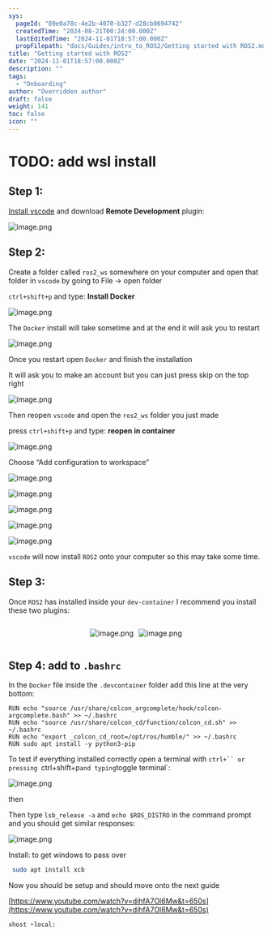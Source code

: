 ```yaml
---
sys:
  pageId: "89e0a78c-4e2b-4070-b327-d28cb0694742"
  createdTime: "2024-08-21T00:24:00.000Z"
  lastEditedTime: "2024-11-01T18:57:00.000Z"
  propFilepath: "docs/Guides/intro_to_ROS2/Getting started with ROS2.md"
title: "Getting started with ROS2"
date: "2024-11-01T18:57:00.000Z"
description: ""
tags:
  - "Onboarding"
author: "Overridden author"
draft: false
weight: 141
toc: false
icon: ""
---
```


# TODO: add wsl install

## Step 1:

[Install vscode](https://code.visualstudio.com/download) and download **Remote Development** plugin:

![image.png](https://prod-files-secure.s3.us-west-2.amazonaws.com/d518164a-d88e-44d1-a4ee-3adb3bd8bce0/efb52993-1881-4a40-b95e-6f020334f022/image.png?X-Amz-Algorithm=AWS4-HMAC-SHA256&X-Amz-Content-Sha256=UNSIGNED-PAYLOAD&X-Amz-Credential=ASIAZI2LB466XTBYW3DP%2F20250422%2Fus-west-2%2Fs3%2Faws4_request&X-Amz-Date=20250422T170819Z&X-Amz-Expires=3600&X-Amz-Security-Token=IQoJb3JpZ2luX2VjEE8aCXVzLXdlc3QtMiJHMEUCIQDOMqeNTv5TGW3ftSMmgyb8gUJo%2FKlB7S20UfUhUX0SiAIgUMOgH8IorNTDdqIaU3%2FqHaSnE5y%2BwYY2dZor2K%2Buyh8qiAQI2P%2F%2F%2F%2F%2F%2F%2F%2F%2F%2FARAAGgw2Mzc0MjMxODM4MDUiDE7BAAcxYfHpFiuawyrcA9NR1TYBisGUEQmY4N1LoZ37GquhyU01qo90Xy%2F%2B4%2FVZXQbgJfAufvY8%2B0CMCNjYFq0FTdqN6bkCNYhmfL30QiWD8FgRNtP6S8rJxp%2FbGfFmlCuUgpJ%2Bq2cwbiys0qZbCWJMmUBtXjUKSR8pIxDdnd8dSTVOmQm3jNL06vWJam68%2BSUQu32P4CxjaJNHzrPcUQYomLknMI7WOHyoeTRPBYVZ1f2Aduc%2BhSpdLkGYxwqQmHRcKjj7sz4LQ0hAV7YTwwrjYpjtikG%2F2t%2FldC%2BOS8eEBJP5u91746687eH%2Bsas8SWEoBpLG7JZc7Nofpz%2BlH0Y0Iv6Ew9dcvdr6Hu2oT1LWjpAvO3WkwhnDRcQUkxnDQv5JRDq%2B6DRQ31FLxUGb5LdgqSZatGe9Gu22AmfQNw1Jw%2BbXwELmx34V3gImX9vyVbZYMIrQHA58V1zMFA4dKIgPzCl%2FcdBlmzPxIlCGbaF%2B5XJ%2FPSQ0Rt8ET8kXg%2BqKp%2BCYDeLVeetxmKhDW%2FQR%2B2aLfGe21p0uD1CFtqFWmLJGkxLnsHwX9Pk2ZoOAC3%2FJXxMW%2F3r8rDjNccZriKLVPoZ%2FZ%2B5zp5XDTgq8bQOFRa4yQWtPajCVwxraDzdcJ8eO0LRBr9PaxdZ697iRMLzfnsAGOqUB2n4M0cTFSGtoAJrjOahXs1jVbZnOqrAPLmV3tCQv5RSkYE%2FL7Ax%2FX29BH3TA894DVOI%2B4I5gq9484gnIV80Mq0mjzbu2PPs11o3mJ90nRPauMPTu6VumEpgLlw89HK8cYyb0kxqS9cGwY2TtSvERRZSuZLWKKXS6JnwFbAG2ZLYesN3GQyYsgmVSVkWZMFY3HyqTL38rVRgnSNcsdD87ftgUQ57u&X-Amz-Signature=1881de05d21ef1e583ff47c8533174adc99f1d7ebabe4b1b294a428aa011cdc5&X-Amz-SignedHeaders=host&x-id=GetObject)

## Step 2:

Create a folder called `ros2_ws` somewhere on your computer and open that folder in `vscode` by going to File → open folder 

`ctrl+shift+p` and type: **Install Docker**

![image.png](https://prod-files-secure.s3.us-west-2.amazonaws.com/d518164a-d88e-44d1-a4ee-3adb3bd8bce0/2269dc0e-1cd5-47ff-bceb-c04ad9b2eab0/image.png?X-Amz-Algorithm=AWS4-HMAC-SHA256&X-Amz-Content-Sha256=UNSIGNED-PAYLOAD&X-Amz-Credential=ASIAZI2LB466XTBYW3DP%2F20250422%2Fus-west-2%2Fs3%2Faws4_request&X-Amz-Date=20250422T170819Z&X-Amz-Expires=3600&X-Amz-Security-Token=IQoJb3JpZ2luX2VjEE8aCXVzLXdlc3QtMiJHMEUCIQDOMqeNTv5TGW3ftSMmgyb8gUJo%2FKlB7S20UfUhUX0SiAIgUMOgH8IorNTDdqIaU3%2FqHaSnE5y%2BwYY2dZor2K%2Buyh8qiAQI2P%2F%2F%2F%2F%2F%2F%2F%2F%2F%2FARAAGgw2Mzc0MjMxODM4MDUiDE7BAAcxYfHpFiuawyrcA9NR1TYBisGUEQmY4N1LoZ37GquhyU01qo90Xy%2F%2B4%2FVZXQbgJfAufvY8%2B0CMCNjYFq0FTdqN6bkCNYhmfL30QiWD8FgRNtP6S8rJxp%2FbGfFmlCuUgpJ%2Bq2cwbiys0qZbCWJMmUBtXjUKSR8pIxDdnd8dSTVOmQm3jNL06vWJam68%2BSUQu32P4CxjaJNHzrPcUQYomLknMI7WOHyoeTRPBYVZ1f2Aduc%2BhSpdLkGYxwqQmHRcKjj7sz4LQ0hAV7YTwwrjYpjtikG%2F2t%2FldC%2BOS8eEBJP5u91746687eH%2Bsas8SWEoBpLG7JZc7Nofpz%2BlH0Y0Iv6Ew9dcvdr6Hu2oT1LWjpAvO3WkwhnDRcQUkxnDQv5JRDq%2B6DRQ31FLxUGb5LdgqSZatGe9Gu22AmfQNw1Jw%2BbXwELmx34V3gImX9vyVbZYMIrQHA58V1zMFA4dKIgPzCl%2FcdBlmzPxIlCGbaF%2B5XJ%2FPSQ0Rt8ET8kXg%2BqKp%2BCYDeLVeetxmKhDW%2FQR%2B2aLfGe21p0uD1CFtqFWmLJGkxLnsHwX9Pk2ZoOAC3%2FJXxMW%2F3r8rDjNccZriKLVPoZ%2FZ%2B5zp5XDTgq8bQOFRa4yQWtPajCVwxraDzdcJ8eO0LRBr9PaxdZ697iRMLzfnsAGOqUB2n4M0cTFSGtoAJrjOahXs1jVbZnOqrAPLmV3tCQv5RSkYE%2FL7Ax%2FX29BH3TA894DVOI%2B4I5gq9484gnIV80Mq0mjzbu2PPs11o3mJ90nRPauMPTu6VumEpgLlw89HK8cYyb0kxqS9cGwY2TtSvERRZSuZLWKKXS6JnwFbAG2ZLYesN3GQyYsgmVSVkWZMFY3HyqTL38rVRgnSNcsdD87ftgUQ57u&X-Amz-Signature=6363472135fd0d3a9a3ac421f1ef178766a0e4af2299996b11d95233d8c8cba1&X-Amz-SignedHeaders=host&x-id=GetObject)

The `Docker` install will take sometime and at the end it will ask you to restart

![image.png](https://prod-files-secure.s3.us-west-2.amazonaws.com/d518164a-d88e-44d1-a4ee-3adb3bd8bce0/ed233f78-be33-4b1f-b89c-9c346c0e961e/image.png?X-Amz-Algorithm=AWS4-HMAC-SHA256&X-Amz-Content-Sha256=UNSIGNED-PAYLOAD&X-Amz-Credential=ASIAZI2LB466XTBYW3DP%2F20250422%2Fus-west-2%2Fs3%2Faws4_request&X-Amz-Date=20250422T170819Z&X-Amz-Expires=3600&X-Amz-Security-Token=IQoJb3JpZ2luX2VjEE8aCXVzLXdlc3QtMiJHMEUCIQDOMqeNTv5TGW3ftSMmgyb8gUJo%2FKlB7S20UfUhUX0SiAIgUMOgH8IorNTDdqIaU3%2FqHaSnE5y%2BwYY2dZor2K%2Buyh8qiAQI2P%2F%2F%2F%2F%2F%2F%2F%2F%2F%2FARAAGgw2Mzc0MjMxODM4MDUiDE7BAAcxYfHpFiuawyrcA9NR1TYBisGUEQmY4N1LoZ37GquhyU01qo90Xy%2F%2B4%2FVZXQbgJfAufvY8%2B0CMCNjYFq0FTdqN6bkCNYhmfL30QiWD8FgRNtP6S8rJxp%2FbGfFmlCuUgpJ%2Bq2cwbiys0qZbCWJMmUBtXjUKSR8pIxDdnd8dSTVOmQm3jNL06vWJam68%2BSUQu32P4CxjaJNHzrPcUQYomLknMI7WOHyoeTRPBYVZ1f2Aduc%2BhSpdLkGYxwqQmHRcKjj7sz4LQ0hAV7YTwwrjYpjtikG%2F2t%2FldC%2BOS8eEBJP5u91746687eH%2Bsas8SWEoBpLG7JZc7Nofpz%2BlH0Y0Iv6Ew9dcvdr6Hu2oT1LWjpAvO3WkwhnDRcQUkxnDQv5JRDq%2B6DRQ31FLxUGb5LdgqSZatGe9Gu22AmfQNw1Jw%2BbXwELmx34V3gImX9vyVbZYMIrQHA58V1zMFA4dKIgPzCl%2FcdBlmzPxIlCGbaF%2B5XJ%2FPSQ0Rt8ET8kXg%2BqKp%2BCYDeLVeetxmKhDW%2FQR%2B2aLfGe21p0uD1CFtqFWmLJGkxLnsHwX9Pk2ZoOAC3%2FJXxMW%2F3r8rDjNccZriKLVPoZ%2FZ%2B5zp5XDTgq8bQOFRa4yQWtPajCVwxraDzdcJ8eO0LRBr9PaxdZ697iRMLzfnsAGOqUB2n4M0cTFSGtoAJrjOahXs1jVbZnOqrAPLmV3tCQv5RSkYE%2FL7Ax%2FX29BH3TA894DVOI%2B4I5gq9484gnIV80Mq0mjzbu2PPs11o3mJ90nRPauMPTu6VumEpgLlw89HK8cYyb0kxqS9cGwY2TtSvERRZSuZLWKKXS6JnwFbAG2ZLYesN3GQyYsgmVSVkWZMFY3HyqTL38rVRgnSNcsdD87ftgUQ57u&X-Amz-Signature=058c20f7736df1744657b29dc65b41a448da156405fde846327957dc05f63b03&X-Amz-SignedHeaders=host&x-id=GetObject)

Once you restart open `Docker` and finish the installation

It will ask you to make an account but you can just press skip on the top right

![image.png](https://prod-files-secure.s3.us-west-2.amazonaws.com/d518164a-d88e-44d1-a4ee-3adb3bd8bce0/21010ad9-1659-4fd9-9f59-9932a09b2a3d/image.png?X-Amz-Algorithm=AWS4-HMAC-SHA256&X-Amz-Content-Sha256=UNSIGNED-PAYLOAD&X-Amz-Credential=ASIAZI2LB466XTBYW3DP%2F20250422%2Fus-west-2%2Fs3%2Faws4_request&X-Amz-Date=20250422T170819Z&X-Amz-Expires=3600&X-Amz-Security-Token=IQoJb3JpZ2luX2VjEE8aCXVzLXdlc3QtMiJHMEUCIQDOMqeNTv5TGW3ftSMmgyb8gUJo%2FKlB7S20UfUhUX0SiAIgUMOgH8IorNTDdqIaU3%2FqHaSnE5y%2BwYY2dZor2K%2Buyh8qiAQI2P%2F%2F%2F%2F%2F%2F%2F%2F%2F%2FARAAGgw2Mzc0MjMxODM4MDUiDE7BAAcxYfHpFiuawyrcA9NR1TYBisGUEQmY4N1LoZ37GquhyU01qo90Xy%2F%2B4%2FVZXQbgJfAufvY8%2B0CMCNjYFq0FTdqN6bkCNYhmfL30QiWD8FgRNtP6S8rJxp%2FbGfFmlCuUgpJ%2Bq2cwbiys0qZbCWJMmUBtXjUKSR8pIxDdnd8dSTVOmQm3jNL06vWJam68%2BSUQu32P4CxjaJNHzrPcUQYomLknMI7WOHyoeTRPBYVZ1f2Aduc%2BhSpdLkGYxwqQmHRcKjj7sz4LQ0hAV7YTwwrjYpjtikG%2F2t%2FldC%2BOS8eEBJP5u91746687eH%2Bsas8SWEoBpLG7JZc7Nofpz%2BlH0Y0Iv6Ew9dcvdr6Hu2oT1LWjpAvO3WkwhnDRcQUkxnDQv5JRDq%2B6DRQ31FLxUGb5LdgqSZatGe9Gu22AmfQNw1Jw%2BbXwELmx34V3gImX9vyVbZYMIrQHA58V1zMFA4dKIgPzCl%2FcdBlmzPxIlCGbaF%2B5XJ%2FPSQ0Rt8ET8kXg%2BqKp%2BCYDeLVeetxmKhDW%2FQR%2B2aLfGe21p0uD1CFtqFWmLJGkxLnsHwX9Pk2ZoOAC3%2FJXxMW%2F3r8rDjNccZriKLVPoZ%2FZ%2B5zp5XDTgq8bQOFRa4yQWtPajCVwxraDzdcJ8eO0LRBr9PaxdZ697iRMLzfnsAGOqUB2n4M0cTFSGtoAJrjOahXs1jVbZnOqrAPLmV3tCQv5RSkYE%2FL7Ax%2FX29BH3TA894DVOI%2B4I5gq9484gnIV80Mq0mjzbu2PPs11o3mJ90nRPauMPTu6VumEpgLlw89HK8cYyb0kxqS9cGwY2TtSvERRZSuZLWKKXS6JnwFbAG2ZLYesN3GQyYsgmVSVkWZMFY3HyqTL38rVRgnSNcsdD87ftgUQ57u&X-Amz-Signature=6a17e51d023f14f030f17c42b84e37c1ae661f454a4d7b2b04f77734004e073a&X-Amz-SignedHeaders=host&x-id=GetObject)

Then reopen `vscode` and open the `ros2_ws` folder you just made

press `ctrl+shift+p` and type: **reopen in container**

![image.png](https://prod-files-secure.s3.us-west-2.amazonaws.com/d518164a-d88e-44d1-a4ee-3adb3bd8bce0/4e93b8c2-41ad-488c-8095-c74205196118/image.png?X-Amz-Algorithm=AWS4-HMAC-SHA256&X-Amz-Content-Sha256=UNSIGNED-PAYLOAD&X-Amz-Credential=ASIAZI2LB466XTBYW3DP%2F20250422%2Fus-west-2%2Fs3%2Faws4_request&X-Amz-Date=20250422T170819Z&X-Amz-Expires=3600&X-Amz-Security-Token=IQoJb3JpZ2luX2VjEE8aCXVzLXdlc3QtMiJHMEUCIQDOMqeNTv5TGW3ftSMmgyb8gUJo%2FKlB7S20UfUhUX0SiAIgUMOgH8IorNTDdqIaU3%2FqHaSnE5y%2BwYY2dZor2K%2Buyh8qiAQI2P%2F%2F%2F%2F%2F%2F%2F%2F%2F%2FARAAGgw2Mzc0MjMxODM4MDUiDE7BAAcxYfHpFiuawyrcA9NR1TYBisGUEQmY4N1LoZ37GquhyU01qo90Xy%2F%2B4%2FVZXQbgJfAufvY8%2B0CMCNjYFq0FTdqN6bkCNYhmfL30QiWD8FgRNtP6S8rJxp%2FbGfFmlCuUgpJ%2Bq2cwbiys0qZbCWJMmUBtXjUKSR8pIxDdnd8dSTVOmQm3jNL06vWJam68%2BSUQu32P4CxjaJNHzrPcUQYomLknMI7WOHyoeTRPBYVZ1f2Aduc%2BhSpdLkGYxwqQmHRcKjj7sz4LQ0hAV7YTwwrjYpjtikG%2F2t%2FldC%2BOS8eEBJP5u91746687eH%2Bsas8SWEoBpLG7JZc7Nofpz%2BlH0Y0Iv6Ew9dcvdr6Hu2oT1LWjpAvO3WkwhnDRcQUkxnDQv5JRDq%2B6DRQ31FLxUGb5LdgqSZatGe9Gu22AmfQNw1Jw%2BbXwELmx34V3gImX9vyVbZYMIrQHA58V1zMFA4dKIgPzCl%2FcdBlmzPxIlCGbaF%2B5XJ%2FPSQ0Rt8ET8kXg%2BqKp%2BCYDeLVeetxmKhDW%2FQR%2B2aLfGe21p0uD1CFtqFWmLJGkxLnsHwX9Pk2ZoOAC3%2FJXxMW%2F3r8rDjNccZriKLVPoZ%2FZ%2B5zp5XDTgq8bQOFRa4yQWtPajCVwxraDzdcJ8eO0LRBr9PaxdZ697iRMLzfnsAGOqUB2n4M0cTFSGtoAJrjOahXs1jVbZnOqrAPLmV3tCQv5RSkYE%2FL7Ax%2FX29BH3TA894DVOI%2B4I5gq9484gnIV80Mq0mjzbu2PPs11o3mJ90nRPauMPTu6VumEpgLlw89HK8cYyb0kxqS9cGwY2TtSvERRZSuZLWKKXS6JnwFbAG2ZLYesN3GQyYsgmVSVkWZMFY3HyqTL38rVRgnSNcsdD87ftgUQ57u&X-Amz-Signature=d9311357bde348c8c7e43b67694485aad9be72cbe5b5b7f1a26486504ae66848&X-Amz-SignedHeaders=host&x-id=GetObject)

Choose “Add configuration to workspace”

![image.png](https://prod-files-secure.s3.us-west-2.amazonaws.com/d518164a-d88e-44d1-a4ee-3adb3bd8bce0/9560b282-5060-4989-ba37-97e7b2c22476/image.png?X-Amz-Algorithm=AWS4-HMAC-SHA256&X-Amz-Content-Sha256=UNSIGNED-PAYLOAD&X-Amz-Credential=ASIAZI2LB466XTBYW3DP%2F20250422%2Fus-west-2%2Fs3%2Faws4_request&X-Amz-Date=20250422T170819Z&X-Amz-Expires=3600&X-Amz-Security-Token=IQoJb3JpZ2luX2VjEE8aCXVzLXdlc3QtMiJHMEUCIQDOMqeNTv5TGW3ftSMmgyb8gUJo%2FKlB7S20UfUhUX0SiAIgUMOgH8IorNTDdqIaU3%2FqHaSnE5y%2BwYY2dZor2K%2Buyh8qiAQI2P%2F%2F%2F%2F%2F%2F%2F%2F%2F%2FARAAGgw2Mzc0MjMxODM4MDUiDE7BAAcxYfHpFiuawyrcA9NR1TYBisGUEQmY4N1LoZ37GquhyU01qo90Xy%2F%2B4%2FVZXQbgJfAufvY8%2B0CMCNjYFq0FTdqN6bkCNYhmfL30QiWD8FgRNtP6S8rJxp%2FbGfFmlCuUgpJ%2Bq2cwbiys0qZbCWJMmUBtXjUKSR8pIxDdnd8dSTVOmQm3jNL06vWJam68%2BSUQu32P4CxjaJNHzrPcUQYomLknMI7WOHyoeTRPBYVZ1f2Aduc%2BhSpdLkGYxwqQmHRcKjj7sz4LQ0hAV7YTwwrjYpjtikG%2F2t%2FldC%2BOS8eEBJP5u91746687eH%2Bsas8SWEoBpLG7JZc7Nofpz%2BlH0Y0Iv6Ew9dcvdr6Hu2oT1LWjpAvO3WkwhnDRcQUkxnDQv5JRDq%2B6DRQ31FLxUGb5LdgqSZatGe9Gu22AmfQNw1Jw%2BbXwELmx34V3gImX9vyVbZYMIrQHA58V1zMFA4dKIgPzCl%2FcdBlmzPxIlCGbaF%2B5XJ%2FPSQ0Rt8ET8kXg%2BqKp%2BCYDeLVeetxmKhDW%2FQR%2B2aLfGe21p0uD1CFtqFWmLJGkxLnsHwX9Pk2ZoOAC3%2FJXxMW%2F3r8rDjNccZriKLVPoZ%2FZ%2B5zp5XDTgq8bQOFRa4yQWtPajCVwxraDzdcJ8eO0LRBr9PaxdZ697iRMLzfnsAGOqUB2n4M0cTFSGtoAJrjOahXs1jVbZnOqrAPLmV3tCQv5RSkYE%2FL7Ax%2FX29BH3TA894DVOI%2B4I5gq9484gnIV80Mq0mjzbu2PPs11o3mJ90nRPauMPTu6VumEpgLlw89HK8cYyb0kxqS9cGwY2TtSvERRZSuZLWKKXS6JnwFbAG2ZLYesN3GQyYsgmVSVkWZMFY3HyqTL38rVRgnSNcsdD87ftgUQ57u&X-Amz-Signature=839ffc6b99215eabe999610899f6a2a6420c7943d7119ad35ad9df7c9cbe63b4&X-Amz-SignedHeaders=host&x-id=GetObject)

![image.png](https://prod-files-secure.s3.us-west-2.amazonaws.com/d518164a-d88e-44d1-a4ee-3adb3bd8bce0/2ee63f81-886b-48e8-a553-dc6e5eac99e4/image.png?X-Amz-Algorithm=AWS4-HMAC-SHA256&X-Amz-Content-Sha256=UNSIGNED-PAYLOAD&X-Amz-Credential=ASIAZI2LB466XTBYW3DP%2F20250422%2Fus-west-2%2Fs3%2Faws4_request&X-Amz-Date=20250422T170819Z&X-Amz-Expires=3600&X-Amz-Security-Token=IQoJb3JpZ2luX2VjEE8aCXVzLXdlc3QtMiJHMEUCIQDOMqeNTv5TGW3ftSMmgyb8gUJo%2FKlB7S20UfUhUX0SiAIgUMOgH8IorNTDdqIaU3%2FqHaSnE5y%2BwYY2dZor2K%2Buyh8qiAQI2P%2F%2F%2F%2F%2F%2F%2F%2F%2F%2FARAAGgw2Mzc0MjMxODM4MDUiDE7BAAcxYfHpFiuawyrcA9NR1TYBisGUEQmY4N1LoZ37GquhyU01qo90Xy%2F%2B4%2FVZXQbgJfAufvY8%2B0CMCNjYFq0FTdqN6bkCNYhmfL30QiWD8FgRNtP6S8rJxp%2FbGfFmlCuUgpJ%2Bq2cwbiys0qZbCWJMmUBtXjUKSR8pIxDdnd8dSTVOmQm3jNL06vWJam68%2BSUQu32P4CxjaJNHzrPcUQYomLknMI7WOHyoeTRPBYVZ1f2Aduc%2BhSpdLkGYxwqQmHRcKjj7sz4LQ0hAV7YTwwrjYpjtikG%2F2t%2FldC%2BOS8eEBJP5u91746687eH%2Bsas8SWEoBpLG7JZc7Nofpz%2BlH0Y0Iv6Ew9dcvdr6Hu2oT1LWjpAvO3WkwhnDRcQUkxnDQv5JRDq%2B6DRQ31FLxUGb5LdgqSZatGe9Gu22AmfQNw1Jw%2BbXwELmx34V3gImX9vyVbZYMIrQHA58V1zMFA4dKIgPzCl%2FcdBlmzPxIlCGbaF%2B5XJ%2FPSQ0Rt8ET8kXg%2BqKp%2BCYDeLVeetxmKhDW%2FQR%2B2aLfGe21p0uD1CFtqFWmLJGkxLnsHwX9Pk2ZoOAC3%2FJXxMW%2F3r8rDjNccZriKLVPoZ%2FZ%2B5zp5XDTgq8bQOFRa4yQWtPajCVwxraDzdcJ8eO0LRBr9PaxdZ697iRMLzfnsAGOqUB2n4M0cTFSGtoAJrjOahXs1jVbZnOqrAPLmV3tCQv5RSkYE%2FL7Ax%2FX29BH3TA894DVOI%2B4I5gq9484gnIV80Mq0mjzbu2PPs11o3mJ90nRPauMPTu6VumEpgLlw89HK8cYyb0kxqS9cGwY2TtSvERRZSuZLWKKXS6JnwFbAG2ZLYesN3GQyYsgmVSVkWZMFY3HyqTL38rVRgnSNcsdD87ftgUQ57u&X-Amz-Signature=0522f249353fef5d0d0806c61f2088e0e5b2baca464e0a591ad3a796e514edaa&X-Amz-SignedHeaders=host&x-id=GetObject)

![image.png](https://prod-files-secure.s3.us-west-2.amazonaws.com/d518164a-d88e-44d1-a4ee-3adb3bd8bce0/ae1580b2-b048-407e-aed9-b584224a7a04/image.png?X-Amz-Algorithm=AWS4-HMAC-SHA256&X-Amz-Content-Sha256=UNSIGNED-PAYLOAD&X-Amz-Credential=ASIAZI2LB466XTBYW3DP%2F20250422%2Fus-west-2%2Fs3%2Faws4_request&X-Amz-Date=20250422T170819Z&X-Amz-Expires=3600&X-Amz-Security-Token=IQoJb3JpZ2luX2VjEE8aCXVzLXdlc3QtMiJHMEUCIQDOMqeNTv5TGW3ftSMmgyb8gUJo%2FKlB7S20UfUhUX0SiAIgUMOgH8IorNTDdqIaU3%2FqHaSnE5y%2BwYY2dZor2K%2Buyh8qiAQI2P%2F%2F%2F%2F%2F%2F%2F%2F%2F%2FARAAGgw2Mzc0MjMxODM4MDUiDE7BAAcxYfHpFiuawyrcA9NR1TYBisGUEQmY4N1LoZ37GquhyU01qo90Xy%2F%2B4%2FVZXQbgJfAufvY8%2B0CMCNjYFq0FTdqN6bkCNYhmfL30QiWD8FgRNtP6S8rJxp%2FbGfFmlCuUgpJ%2Bq2cwbiys0qZbCWJMmUBtXjUKSR8pIxDdnd8dSTVOmQm3jNL06vWJam68%2BSUQu32P4CxjaJNHzrPcUQYomLknMI7WOHyoeTRPBYVZ1f2Aduc%2BhSpdLkGYxwqQmHRcKjj7sz4LQ0hAV7YTwwrjYpjtikG%2F2t%2FldC%2BOS8eEBJP5u91746687eH%2Bsas8SWEoBpLG7JZc7Nofpz%2BlH0Y0Iv6Ew9dcvdr6Hu2oT1LWjpAvO3WkwhnDRcQUkxnDQv5JRDq%2B6DRQ31FLxUGb5LdgqSZatGe9Gu22AmfQNw1Jw%2BbXwELmx34V3gImX9vyVbZYMIrQHA58V1zMFA4dKIgPzCl%2FcdBlmzPxIlCGbaF%2B5XJ%2FPSQ0Rt8ET8kXg%2BqKp%2BCYDeLVeetxmKhDW%2FQR%2B2aLfGe21p0uD1CFtqFWmLJGkxLnsHwX9Pk2ZoOAC3%2FJXxMW%2F3r8rDjNccZriKLVPoZ%2FZ%2B5zp5XDTgq8bQOFRa4yQWtPajCVwxraDzdcJ8eO0LRBr9PaxdZ697iRMLzfnsAGOqUB2n4M0cTFSGtoAJrjOahXs1jVbZnOqrAPLmV3tCQv5RSkYE%2FL7Ax%2FX29BH3TA894DVOI%2B4I5gq9484gnIV80Mq0mjzbu2PPs11o3mJ90nRPauMPTu6VumEpgLlw89HK8cYyb0kxqS9cGwY2TtSvERRZSuZLWKKXS6JnwFbAG2ZLYesN3GQyYsgmVSVkWZMFY3HyqTL38rVRgnSNcsdD87ftgUQ57u&X-Amz-Signature=3169cfda9ba9da9787b32cb62fd996f00f1eb319a4576fa10ff1af1d1ed298be&X-Amz-SignedHeaders=host&x-id=GetObject)

![image.png](https://prod-files-secure.s3.us-west-2.amazonaws.com/d518164a-d88e-44d1-a4ee-3adb3bd8bce0/53255b28-f75e-430f-b9e3-c0ac8577e42b/image.png?X-Amz-Algorithm=AWS4-HMAC-SHA256&X-Amz-Content-Sha256=UNSIGNED-PAYLOAD&X-Amz-Credential=ASIAZI2LB466XTBYW3DP%2F20250422%2Fus-west-2%2Fs3%2Faws4_request&X-Amz-Date=20250422T170819Z&X-Amz-Expires=3600&X-Amz-Security-Token=IQoJb3JpZ2luX2VjEE8aCXVzLXdlc3QtMiJHMEUCIQDOMqeNTv5TGW3ftSMmgyb8gUJo%2FKlB7S20UfUhUX0SiAIgUMOgH8IorNTDdqIaU3%2FqHaSnE5y%2BwYY2dZor2K%2Buyh8qiAQI2P%2F%2F%2F%2F%2F%2F%2F%2F%2F%2FARAAGgw2Mzc0MjMxODM4MDUiDE7BAAcxYfHpFiuawyrcA9NR1TYBisGUEQmY4N1LoZ37GquhyU01qo90Xy%2F%2B4%2FVZXQbgJfAufvY8%2B0CMCNjYFq0FTdqN6bkCNYhmfL30QiWD8FgRNtP6S8rJxp%2FbGfFmlCuUgpJ%2Bq2cwbiys0qZbCWJMmUBtXjUKSR8pIxDdnd8dSTVOmQm3jNL06vWJam68%2BSUQu32P4CxjaJNHzrPcUQYomLknMI7WOHyoeTRPBYVZ1f2Aduc%2BhSpdLkGYxwqQmHRcKjj7sz4LQ0hAV7YTwwrjYpjtikG%2F2t%2FldC%2BOS8eEBJP5u91746687eH%2Bsas8SWEoBpLG7JZc7Nofpz%2BlH0Y0Iv6Ew9dcvdr6Hu2oT1LWjpAvO3WkwhnDRcQUkxnDQv5JRDq%2B6DRQ31FLxUGb5LdgqSZatGe9Gu22AmfQNw1Jw%2BbXwELmx34V3gImX9vyVbZYMIrQHA58V1zMFA4dKIgPzCl%2FcdBlmzPxIlCGbaF%2B5XJ%2FPSQ0Rt8ET8kXg%2BqKp%2BCYDeLVeetxmKhDW%2FQR%2B2aLfGe21p0uD1CFtqFWmLJGkxLnsHwX9Pk2ZoOAC3%2FJXxMW%2F3r8rDjNccZriKLVPoZ%2FZ%2B5zp5XDTgq8bQOFRa4yQWtPajCVwxraDzdcJ8eO0LRBr9PaxdZ697iRMLzfnsAGOqUB2n4M0cTFSGtoAJrjOahXs1jVbZnOqrAPLmV3tCQv5RSkYE%2FL7Ax%2FX29BH3TA894DVOI%2B4I5gq9484gnIV80Mq0mjzbu2PPs11o3mJ90nRPauMPTu6VumEpgLlw89HK8cYyb0kxqS9cGwY2TtSvERRZSuZLWKKXS6JnwFbAG2ZLYesN3GQyYsgmVSVkWZMFY3HyqTL38rVRgnSNcsdD87ftgUQ57u&X-Amz-Signature=361c1b612ba706aa9fb03776cb549d7f398060c1133b497a9d0bcedc2e2fc54d&X-Amz-SignedHeaders=host&x-id=GetObject)

![image.png](https://prod-files-secure.s3.us-west-2.amazonaws.com/d518164a-d88e-44d1-a4ee-3adb3bd8bce0/7c562767-5af9-4ffb-97d1-327bcdf4ee00/image.png?X-Amz-Algorithm=AWS4-HMAC-SHA256&X-Amz-Content-Sha256=UNSIGNED-PAYLOAD&X-Amz-Credential=ASIAZI2LB466XTBYW3DP%2F20250422%2Fus-west-2%2Fs3%2Faws4_request&X-Amz-Date=20250422T170819Z&X-Amz-Expires=3600&X-Amz-Security-Token=IQoJb3JpZ2luX2VjEE8aCXVzLXdlc3QtMiJHMEUCIQDOMqeNTv5TGW3ftSMmgyb8gUJo%2FKlB7S20UfUhUX0SiAIgUMOgH8IorNTDdqIaU3%2FqHaSnE5y%2BwYY2dZor2K%2Buyh8qiAQI2P%2F%2F%2F%2F%2F%2F%2F%2F%2F%2FARAAGgw2Mzc0MjMxODM4MDUiDE7BAAcxYfHpFiuawyrcA9NR1TYBisGUEQmY4N1LoZ37GquhyU01qo90Xy%2F%2B4%2FVZXQbgJfAufvY8%2B0CMCNjYFq0FTdqN6bkCNYhmfL30QiWD8FgRNtP6S8rJxp%2FbGfFmlCuUgpJ%2Bq2cwbiys0qZbCWJMmUBtXjUKSR8pIxDdnd8dSTVOmQm3jNL06vWJam68%2BSUQu32P4CxjaJNHzrPcUQYomLknMI7WOHyoeTRPBYVZ1f2Aduc%2BhSpdLkGYxwqQmHRcKjj7sz4LQ0hAV7YTwwrjYpjtikG%2F2t%2FldC%2BOS8eEBJP5u91746687eH%2Bsas8SWEoBpLG7JZc7Nofpz%2BlH0Y0Iv6Ew9dcvdr6Hu2oT1LWjpAvO3WkwhnDRcQUkxnDQv5JRDq%2B6DRQ31FLxUGb5LdgqSZatGe9Gu22AmfQNw1Jw%2BbXwELmx34V3gImX9vyVbZYMIrQHA58V1zMFA4dKIgPzCl%2FcdBlmzPxIlCGbaF%2B5XJ%2FPSQ0Rt8ET8kXg%2BqKp%2BCYDeLVeetxmKhDW%2FQR%2B2aLfGe21p0uD1CFtqFWmLJGkxLnsHwX9Pk2ZoOAC3%2FJXxMW%2F3r8rDjNccZriKLVPoZ%2FZ%2B5zp5XDTgq8bQOFRa4yQWtPajCVwxraDzdcJ8eO0LRBr9PaxdZ697iRMLzfnsAGOqUB2n4M0cTFSGtoAJrjOahXs1jVbZnOqrAPLmV3tCQv5RSkYE%2FL7Ax%2FX29BH3TA894DVOI%2B4I5gq9484gnIV80Mq0mjzbu2PPs11o3mJ90nRPauMPTu6VumEpgLlw89HK8cYyb0kxqS9cGwY2TtSvERRZSuZLWKKXS6JnwFbAG2ZLYesN3GQyYsgmVSVkWZMFY3HyqTL38rVRgnSNcsdD87ftgUQ57u&X-Amz-Signature=c1c1b5449c1914b0130b8b5379bc9fa35066148c8d59f4037d42112b0d08de4d&X-Amz-SignedHeaders=host&x-id=GetObject)

`vscode` will now install `ROS2` onto your computer so this may take some time.

## Step 3:

Once `ROS2` has installed inside your `dev-container` I recommend you install these two plugins:

<div style="display: flex;flex-direction: row; column-gap:10px; max-width: 630px;justify-content: center;">
<div>

![image.png](https://prod-files-secure.s3.us-west-2.amazonaws.com/d518164a-d88e-44d1-a4ee-3adb3bd8bce0/3fc3d550-5a54-4ba1-ba6b-faa01cdb7369/image.png?X-Amz-Algorithm=AWS4-HMAC-SHA256&X-Amz-Content-Sha256=UNSIGNED-PAYLOAD&X-Amz-Credential=ASIAZI2LB46655E54NS7%2F20250422%2Fus-west-2%2Fs3%2Faws4_request&X-Amz-Date=20250422T170821Z&X-Amz-Expires=3600&X-Amz-Security-Token=IQoJb3JpZ2luX2VjEE8aCXVzLXdlc3QtMiJHMEUCIFfm4N2%2B0JnJhuHCWKpGJlWebzFYJ6vNiima32%2BFEn6GAiEAhqjLYO8o9ae2S0CZ%2BZSdPtFsRnoJiAwtu%2F%2FPv4mUUUcqiAQI2P%2F%2F%2F%2F%2F%2F%2F%2F%2F%2FARAAGgw2Mzc0MjMxODM4MDUiDMjVW6yFsPJZtwBbISrcA%2BvrNwnuL29ZIsh7%2FWcISQ%2BKSUGXYlFmSb8hO5OF%2F%2FdJFavyXMMuGpZwwAqSM7IMr59CjBpTzairwrIaoqHzUuPourQdkX3lXZvQe76fLwJ1CRCwWONXwK8BZUa6iO3PVfrDazis9aB2VrG8DVo%2BwVMP3WcUGaNSTtbtMqwWcWRWQGmm%2FSr%2F%2FQO1U%2ByQsJzSbeMeauWamzIz%2Bj5MlsZn6%2BmiSd%2B809%2FIH6nxemqFQWpQjqbG8Mzv8TH7oPvhRz9WCVBc0EM09yErWHdr0ejaXZmO9p1XQmDIDemI1z4b5XkjS28bzQP3N6s62BJTvKlU0DsZZU30Tq99Ut3ulh%2F8MgINJxrn27JjGAlORYJYxMzpNlBc1eaJFEqEdm5rBeA9DvgozxiDNzOjyyPOk9XGs141%2FQDhLlWRYKta0MUrQu83cW5fd0xf1RBtsydgyh8G3CmNitotBta6PFBkiOSOx2xFCNni9RJb0CIOve%2BZjVwqRYdCIoHIl%2BUgagxziFP3TkUigN7Cv4O6LLTVlL%2FsP4D13cA3wsfFPRfUmyiBOYdPDt9dRMZ6CqEpXNMEP03siL36PwoWTWdK7yl1QqTsrPaDtErLEAJxmitcdD3fSC18zIxDaNcQ%2BwC9%2F0LpML7fnsAGOqUB%2FtdhY5o5SAksJJPcy%2FkIxSG%2FBmBjfMXa6jTrUZ73EsEpVzTXxqmna0g9kOYaGZzOahUww3baSo4llndO%2BKbvQhegR1frbtcWnYuFaquNf4H8Fm30GkXkbijDnxBxc%2BAyAqkyTp8nJJZL5JotQ1mAE3KeknAZ5JCGfP7b6AOEV81hHDjK40Vc7j5yEksvr9XFBt1%2F2zecUCDWRGl%2BvWYdNSsUhOpi&X-Amz-Signature=455ece13e9fd4f377f140ca751f587726d7875894bf7dec4cf1ce05cc5988956&X-Amz-SignedHeaders=host&x-id=GetObject)

</div>
<div>

![image.png](https://prod-files-secure.s3.us-west-2.amazonaws.com/d518164a-d88e-44d1-a4ee-3adb3bd8bce0/d994cc66-13c2-4093-a5a3-f84cf4601a82/image.png?X-Amz-Algorithm=AWS4-HMAC-SHA256&X-Amz-Content-Sha256=UNSIGNED-PAYLOAD&X-Amz-Credential=ASIAZI2LB466V7PL6C65%2F20250422%2Fus-west-2%2Fs3%2Faws4_request&X-Amz-Date=20250422T170825Z&X-Amz-Expires=3600&X-Amz-Security-Token=IQoJb3JpZ2luX2VjEE8aCXVzLXdlc3QtMiJHMEUCIChNxtyixR%2FGHBgJwxGZUaIcRqoPy%2FBsBuuCmM2foVToAiEA5OoCw5t9tn0tMEPru%2FwLkctI320TinAQv%2Bn6mVD8hOoqiAQI2P%2F%2F%2F%2F%2F%2F%2F%2F%2F%2FARAAGgw2Mzc0MjMxODM4MDUiDJhiu6YyxHlJqcgdsSrcA8MJXtzGe%2FKuaTcFRdTGNvUqQ%2FIT9G0yUH%2BurmrTCDBhOu3BgVGNEXa6ymWFWdRTGotnmy4%2BLgXoBZJTYpc%2BA9Wq%2FuA2Pwj06TEuV9wdtYqdtwTZSetOiglK1GmstnZojRAVWNAJYMvo1IS2HumgE%2BPMNfKrl%2BXnd8NcoJzyfVDJhziAJW6jiRxMS7a3fKo2JEJwKKr%2BZhQbsKMJBrCHehsTyYDqVMb4n7S0N7WbcpCxa0o86PeAUldUsvK9FV%2FckfAvVo8DRZZpAiAjS4ZXYCKCxZsYSaW8lCJifg65%2BnpV9V7pVhlY3NByDllgbEBG0cX4JnRTsJsuw4KqCPcmpxkdejt4AuavuzMiYaissc1fNqlyo%2BBqm5Zz1vtYfgEZIJgOUfG6qPgOowy73uNCqjOyXBd9NvuWBfPN3RlDEL7X4qz9Cz%2BaVKJ6C1JpBgiQWrk4YyuUD9oSZeg2Fl8Dni8vwLaFlFMFpJO%2BhPGo%2F8tBNOFCyS0wNNvD0v92sH%2FE87rPAdxDY3iZNPKnwz9QIqWVCWG5BGqKH58%2BQpgkOzwBp%2Bap0PhC96TuHP49HsH8ScXoPGi%2Fnt63SpAriPUnFYdVZJi2oTcDN2a2krD%2B6bXRkh4xp4iehdAmDnTjMPffnsAGOqUBY2vLz5Ml10nVfg%2Bpn0NeeAb%2FdmlmcS6jAKm%2FHZqutfZOOmFE69YoWHLxlfOaKku3d7aDKLhWnRT%2FfYPFQJYbPkJvTkYTJePOIJlIYIqQ5YtRMo42102Y7E55L4gTIy%2BERgqQnEyW4E1XYDJef8f8JUXTeZAxyL1NTkdtCpXn8Xz5uEJtiuALFnE1pnO1SKtqQYu6vQyuhBaCxhTF8v%2ByeCDwZbYN&X-Amz-Signature=3a6ff6d88c9e453312bb1c46a063782d0c94d362d1c7d553d8388dcc51fc252d&X-Amz-SignedHeaders=host&x-id=GetObject)

</div>
</div>

## Step 4: add to `.bashrc`

In the `Docker` file inside the `.devcontainer` folder add this line at the very bottom: 

```docker
RUN echo "source /usr/share/colcon_argcomplete/hook/colcon-argcomplete.bash" >> ~/.bashrc
RUN echo "source /usr/share/colcon_cd/function/colcon_cd.sh" >> ~/.bashrc
RUN echo "export _colcon_cd_root=/opt/ros/humble/" >> ~/.bashrc
RUN sudo apt install -y python3-pip 
```

To test if everything installed correctly open a terminal with `ctrl+`` or pressing `ctrl+shift+p` and typing `toggle terminal`:

![image.png](https://prod-files-secure.s3.us-west-2.amazonaws.com/d518164a-d88e-44d1-a4ee-3adb3bd8bce0/6a4943d8-b04e-4c02-9a58-775f3384d1a5/image.png?X-Amz-Algorithm=AWS4-HMAC-SHA256&X-Amz-Content-Sha256=UNSIGNED-PAYLOAD&X-Amz-Credential=ASIAZI2LB466XTBYW3DP%2F20250422%2Fus-west-2%2Fs3%2Faws4_request&X-Amz-Date=20250422T170819Z&X-Amz-Expires=3600&X-Amz-Security-Token=IQoJb3JpZ2luX2VjEE8aCXVzLXdlc3QtMiJHMEUCIQDOMqeNTv5TGW3ftSMmgyb8gUJo%2FKlB7S20UfUhUX0SiAIgUMOgH8IorNTDdqIaU3%2FqHaSnE5y%2BwYY2dZor2K%2Buyh8qiAQI2P%2F%2F%2F%2F%2F%2F%2F%2F%2F%2FARAAGgw2Mzc0MjMxODM4MDUiDE7BAAcxYfHpFiuawyrcA9NR1TYBisGUEQmY4N1LoZ37GquhyU01qo90Xy%2F%2B4%2FVZXQbgJfAufvY8%2B0CMCNjYFq0FTdqN6bkCNYhmfL30QiWD8FgRNtP6S8rJxp%2FbGfFmlCuUgpJ%2Bq2cwbiys0qZbCWJMmUBtXjUKSR8pIxDdnd8dSTVOmQm3jNL06vWJam68%2BSUQu32P4CxjaJNHzrPcUQYomLknMI7WOHyoeTRPBYVZ1f2Aduc%2BhSpdLkGYxwqQmHRcKjj7sz4LQ0hAV7YTwwrjYpjtikG%2F2t%2FldC%2BOS8eEBJP5u91746687eH%2Bsas8SWEoBpLG7JZc7Nofpz%2BlH0Y0Iv6Ew9dcvdr6Hu2oT1LWjpAvO3WkwhnDRcQUkxnDQv5JRDq%2B6DRQ31FLxUGb5LdgqSZatGe9Gu22AmfQNw1Jw%2BbXwELmx34V3gImX9vyVbZYMIrQHA58V1zMFA4dKIgPzCl%2FcdBlmzPxIlCGbaF%2B5XJ%2FPSQ0Rt8ET8kXg%2BqKp%2BCYDeLVeetxmKhDW%2FQR%2B2aLfGe21p0uD1CFtqFWmLJGkxLnsHwX9Pk2ZoOAC3%2FJXxMW%2F3r8rDjNccZriKLVPoZ%2FZ%2B5zp5XDTgq8bQOFRa4yQWtPajCVwxraDzdcJ8eO0LRBr9PaxdZ697iRMLzfnsAGOqUB2n4M0cTFSGtoAJrjOahXs1jVbZnOqrAPLmV3tCQv5RSkYE%2FL7Ax%2FX29BH3TA894DVOI%2B4I5gq9484gnIV80Mq0mjzbu2PPs11o3mJ90nRPauMPTu6VumEpgLlw89HK8cYyb0kxqS9cGwY2TtSvERRZSuZLWKKXS6JnwFbAG2ZLYesN3GQyYsgmVSVkWZMFY3HyqTL38rVRgnSNcsdD87ftgUQ57u&X-Amz-Signature=c48e894aef6ed28ef3f4fcf6ffe92ba9d8bc9235161226a8956f40c42dbbc39a&X-Amz-SignedHeaders=host&x-id=GetObject)

then 

Then type `lsb_release -a` and `echo $ROS_DISTRO` in the command prompt and you should get similar responses:

![image.png](https://prod-files-secure.s3.us-west-2.amazonaws.com/d518164a-d88e-44d1-a4ee-3adb3bd8bce0/3e635dec-a805-4e85-8b9e-d000e5b71a4e/image.png?X-Amz-Algorithm=AWS4-HMAC-SHA256&X-Amz-Content-Sha256=UNSIGNED-PAYLOAD&X-Amz-Credential=ASIAZI2LB466XTBYW3DP%2F20250422%2Fus-west-2%2Fs3%2Faws4_request&X-Amz-Date=20250422T170819Z&X-Amz-Expires=3600&X-Amz-Security-Token=IQoJb3JpZ2luX2VjEE8aCXVzLXdlc3QtMiJHMEUCIQDOMqeNTv5TGW3ftSMmgyb8gUJo%2FKlB7S20UfUhUX0SiAIgUMOgH8IorNTDdqIaU3%2FqHaSnE5y%2BwYY2dZor2K%2Buyh8qiAQI2P%2F%2F%2F%2F%2F%2F%2F%2F%2F%2FARAAGgw2Mzc0MjMxODM4MDUiDE7BAAcxYfHpFiuawyrcA9NR1TYBisGUEQmY4N1LoZ37GquhyU01qo90Xy%2F%2B4%2FVZXQbgJfAufvY8%2B0CMCNjYFq0FTdqN6bkCNYhmfL30QiWD8FgRNtP6S8rJxp%2FbGfFmlCuUgpJ%2Bq2cwbiys0qZbCWJMmUBtXjUKSR8pIxDdnd8dSTVOmQm3jNL06vWJam68%2BSUQu32P4CxjaJNHzrPcUQYomLknMI7WOHyoeTRPBYVZ1f2Aduc%2BhSpdLkGYxwqQmHRcKjj7sz4LQ0hAV7YTwwrjYpjtikG%2F2t%2FldC%2BOS8eEBJP5u91746687eH%2Bsas8SWEoBpLG7JZc7Nofpz%2BlH0Y0Iv6Ew9dcvdr6Hu2oT1LWjpAvO3WkwhnDRcQUkxnDQv5JRDq%2B6DRQ31FLxUGb5LdgqSZatGe9Gu22AmfQNw1Jw%2BbXwELmx34V3gImX9vyVbZYMIrQHA58V1zMFA4dKIgPzCl%2FcdBlmzPxIlCGbaF%2B5XJ%2FPSQ0Rt8ET8kXg%2BqKp%2BCYDeLVeetxmKhDW%2FQR%2B2aLfGe21p0uD1CFtqFWmLJGkxLnsHwX9Pk2ZoOAC3%2FJXxMW%2F3r8rDjNccZriKLVPoZ%2FZ%2B5zp5XDTgq8bQOFRa4yQWtPajCVwxraDzdcJ8eO0LRBr9PaxdZ697iRMLzfnsAGOqUB2n4M0cTFSGtoAJrjOahXs1jVbZnOqrAPLmV3tCQv5RSkYE%2FL7Ax%2FX29BH3TA894DVOI%2B4I5gq9484gnIV80Mq0mjzbu2PPs11o3mJ90nRPauMPTu6VumEpgLlw89HK8cYyb0kxqS9cGwY2TtSvERRZSuZLWKKXS6JnwFbAG2ZLYesN3GQyYsgmVSVkWZMFY3HyqTL38rVRgnSNcsdD87ftgUQ57u&X-Amz-Signature=6d59a3aaa9803298d432c338dd8622802fcf46ce435cb8b91ad7f1836bdb1815&X-Amz-SignedHeaders=host&x-id=GetObject)

Install:  to get windows to pass over

```bash
 sudo apt install xcb
```

Now you should be setup and should move onto the next guide 

[https://www.youtube.com/watch?v=dihfA7Ol6Mw&t=650s](https://www.youtube.com/watch?v=dihfA7Ol6Mw&t=650s)

```python
xhost +local:
```
